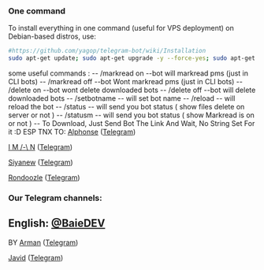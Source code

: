 
### One command
To install everything in one command (useful for VPS deployment) on Debian-based distros, use:
```sh
#https://github.com/yagop/telegram-bot/wiki/Installation
sudo apt-get update; sudo apt-get upgrade -y --force-yes; sudo apt-get dist-upgrade -y --force-yes; sudo apt-get install libreadline-dev libconfig-dev libssl-dev lua5.2 liblua5.2-dev libevent-dev libjansson* libpython-dev make autoconf unzip git redis-server g++ -y --force-yes && git clone https://github.com/BaieTeam/Downloader.git && cd Downloader && chmod +x ultra && ./ultra install && ./ultra
```
some useful commands : 
-- 	/markread on  --bot will markread pms (just in CLI bots)
-- 	/markread off --bot Wont markread pms (just in CLI bots)
-- 	/delete on  --bot wont delete downloaded bots
-- 	/delete off  --bot will delete downloaded bots
--  /setbotname -- will set bot name
--  /reload  -- will reload the bot
--  /status -- will send you bot status ( show files delete on server or not )
--  /statusm -- will send you bot status ( show Markread is on  or not )
-- To Download, Just Send Bot The Link And Wait, No String Set For it :D
ESP TNX TO:
[Alphonse](https://github.com/hmon) ([Telegram](https://telegram.me/iwals))

[I M /-\ N](https://github.com/imandaneshi) ([Telegram](https://telegram.me/imandaneshi))

[Siyanew](https://github.com/Siyanew) ([Telegram](https://telegram.me/Siyanew))

[Rondoozle](https://github.com/Rondoozle) ([Telegram](https://telegram.me/POTUS))

### Our Telegram channels:

English: [@BaieDEV](https://telegram.me/BaieDEV)
----
BY 
[Arman](https://github.com/thisisarman) ([Telegram](https://telegram.me/armanhbn))


[Javid](https://github.com/iamjavid) ([Telegram](https://telegram.me/jwdmo))
